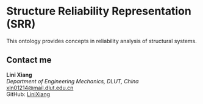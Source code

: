 # Structure Reliability Representation (SRR)
This ontology provides concepts in reliability analysis of structural systems. 


## Contact me

**Lini Xiang**  
*Department of Engineering Mechanics, DLUT, China*  
<xln01214@mail.dlut.edu.cn>  
GitHub: [LiniXiang](https://github.com/LiniXiang)

